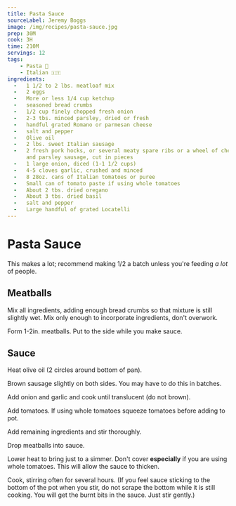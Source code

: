 ```yaml
---
title: Pasta Sauce
sourceLabel: Jeremy Boggs
image: /img/recipes/pasta-sauce.jpg 
prep: 30M
cook: 3H
time: 210M
servings: 12
tags:
    - Pasta 🍝
    - Italian 🇮🇹
ingredients:
  -   1 1/2 to 2 lbs. meatloaf mix
  -   2 eggs
  -   More or less 1/4 cup ketchup
  -   seasoned bread crumbs
  -   1/2 cup finely chopped fresh onion
  -   2-3 tbs. minced parsley, dried or fresh
  -   handful grated Romano or parmesan cheese
  -   salt and pepper
  -   Olive oil
  -   2 lbs. sweet Italian sausage
  -   2 fresh pork hocks, or several meaty spare ribs or a wheel of cheese
      and parsley sausage, cut in pieces
  -   1 large onion, diced (1-1 1/2 cups)
  -   4-5 cloves garlic, crushed and minced
  -   8 28oz. cans of Italian tomatoes or puree
  -   Small can of tomato paste if using whole tomatoes
  -   About 2 tbs. dried oregano
  -   About 3 tbs. dried basil
  -   salt and pepper
  -   Large handful of grated Locatelli
---
```


# Pasta Sauce

This makes a lot; recommend making 1/2 a batch unless you're feeding *a lot* of people.

## Meatballs

Mix all ingredients, adding enough bread crumbs so that mixture is still slightly wet. Mix only enough to incorporate ingredients, don't overwork.

Form 1-2in. meatballs. Put to the side while you make sauce.

## Sauce

Heat olive oil (2 circles around bottom of pan).

Brown sausage slightly on both sides. You may have to do this in batches.

Add onion and garlic and cook until translucent (do not brown).

Add tomatoes. If using whole tomatoes squeeze tomatoes before adding to pot.

Add remaining ingredients and stir thoroughly.

Drop meatballs into sauce.

Lower heat to bring just to a simmer. Don't cover **especially** if you are using whole tomatoes. This will allow the sauce to thicken.

Cook, stirring often for several hours. (If you feel sauce sticking to the bottom of the pot when you stir, do not scrape the bottom while it is still cooking. You will get the burnt bits in the sauce. Just stir gently.)
